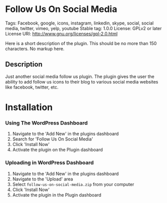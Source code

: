 # Follow Us On Social Media
Tags:  Facebook, google, icons, instagram, linkedin, skype, social, social media, twitter, vimeo, yelp, youtube 
Stable tag: 1.0.0
License: GPLv2 or later
License URI: http://www.gnu.org/licenses/gpl-2.0.html

Here is a short description of the plugin.  This should be no more than 150 characters.  No markup here.

## Description

Just another social media follow us plugin. The plugin gives the user the ability to add follow us icons to their blog to various social media websites like facebook, twitter, etc.

# Installation

### Using The WordPress Dashboard

1. Navigate to the 'Add New' in the plugins dashboard
2. Search for 'Follow Us On Social Media'
3. Click 'Install Now'
4. Activate the plugin on the Plugin dashboard

### Uploading in WordPress Dashboard

1. Navigate to the 'Add New' in the plugins dashboard
2. Navigate to the 'Upload' area
3. Select `follow-us-on-social-media.zip` from your computer
4. Click 'Install Now'
5. Activate the plugin in the Plugin dashboard
